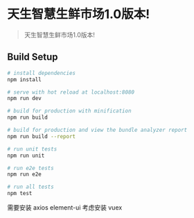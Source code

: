 # 天生智慧生鲜市场1.0版本!

> 天生智慧生鲜市场1.0版本!

## Build Setup

``` bash
# install dependencies
npm install

# serve with hot reload at localhost:8080
npm run dev

# build for production with minification
npm run build

# build for production and view the bundle analyzer report
npm run build --report

# run unit tests
npm run unit

# run e2e tests
npm run e2e

# run all tests
npm test
```

需要安装 axios element-ui
考虑安装 vuex